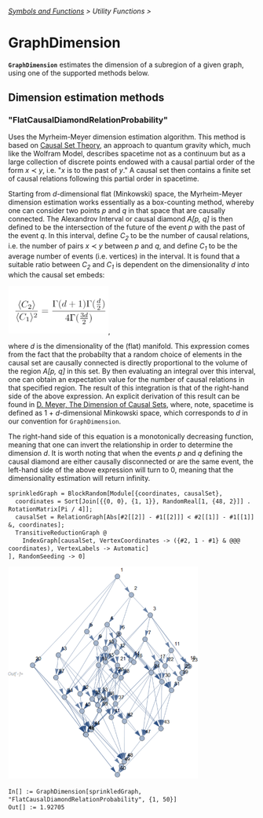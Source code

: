 ###### [Symbols and Functions](/README.md#symbols-and-functions) > Utility Functions >

# GraphDimension

**`GraphDimension`** estimates the dimension of a subregion of a given graph, using one of the supported methods
below.

## Dimension estimation methods

### "FlatCausalDiamondRelationProbability"

Uses the Myrheim-Meyer dimension estimation algorithm. This method is
based on [Causal Set Theory](https://en.wikipedia.org/wiki/Causal_sets), an approach to quantum gravity which,
much like the Wolfram Model, describes spacetime not as a continuum but as a large collection of discrete points
endowed with a causal partial order of the form *x* ≺ *y*, i.e. "*x* is to the past of *y*." A causal set then
contains a finite set of causal relations following this partial order in spacetime.

Starting from *d*-dimensional flat (Minkowski) space, the Myrheim-Meyer dimension
estimation works essentially as a box-counting method, whereby one can consider two points *p* and *q* in that space
that are causally connected. The Alexandrov Interval or causal diamond *A[p, q]* is then defined to be the
intersection of the future of the event *p* with the past of the event *q*. In this interval, define *C*<sub>*2*</sub>
to be the number of causal relations, i.e. the number of pairs *x* ≺ *y* between *p* and *q*, and define
*C*<sub>*1*</sub> to be the average number of events (i.e. vertices) in the interval. It is found that a suitable
ratio between *C*<sub>*2*</sub> and *C*<sub>*1*</sub> is dependent on the dimensionality *d* into which
the causal set embeds:

<img src="/Documentation/Images/MyrheimMeyer.png" width="203.8">,

where *d* is the dimensionality of the (flat) manifold. This expression comes from the fact that the probabilty
that a random choice of elements in the causal set are causally connected is directly proportional to the volume
of the region *A[p, q]* in this set. By then evaluating an integral over this interval, one can obtain an
expectation value for the number of causal relations in that specified region. The result of this integration
is that of the right-hand side of the above expression. An explicit derivation of this result can be found in
[D. Meyer, The Dimension of Causal Sets](https://dspace.mit.edu/handle/1721.1/14328), where, note, spacetime is
defined as 1 + *d*-dimensional Minkowski space, which corresponds to *d* in our convention for `GraphDimension`.

The right-hand side of this equation is a monotonically decreasing function, meaning that one can invert the
relationship in order to determine the dimension *d*. It is worth noting that when the events *p* and *q* defining
the causal diamond are either causally disconnected or are the same event, the left-hand side of the above
expression will turn to 0, meaning that the dimensionality estimation will return infinity.

```wl
sprinkledGraph = BlockRandom[Module[{coordinates, causalSet},
  coordinates = Sort[Join[{{0, 0}, {1, 1}}, RandomReal[1, {48, 2}]] . RotationMatrix[Pi / 4]];
  causalSet = RelationGraph[Abs[#2[[2]] - #1[[2]]] < #2[[1]] - #1[[1]] &, coordinates];
  TransitiveReductionGraph @
    IndexGraph[causalSet, VertexCoordinates -> ({#2, 1 - #1} & @@@ coordinates), VertexLabels -> Automatic]
], RandomSeeding -> 0]
```

<img src="/Documentation/Images/GraphDimensionInput.png" width="386.4">

```wl
In[] := GraphDimension[sprinkledGraph, "FlatCausalDiamondRelationProbability", {1, 50}]
Out[] := 1.92705
```
